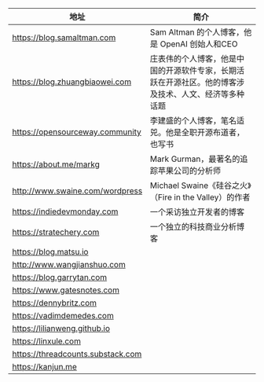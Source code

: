| 地址 | 简介 |
| --- | --- | 
| https://blog.samaltman.com | Sam Altman 的个人博客，他是 OpenAI 创始人和CEO |
| https://blog.zhuangbiaowei.com | 庄表伟的个人博客，他是中国的开源软件专家，长期活跃在开源社区。他的博客涉及技术、人文、经济等多种话题 |
| https://opensourceway.community | 李建盛的个人博客，笔名适兕。他是全职开源布道者，也写书 |
| https://about.me/markg | Mark Gurman，最著名的追踪苹果公司的分析师 |
| http://www.swaine.com/wordpress | Michael Swaine《硅谷之火》（Fire in the Valley）的作者 |
| https://indiedevmonday.com | 一个采访独立开发者的博客 |
| https://stratechery.com | 一个独立的科技商业分析博客 |
| https://blog.matsu.io |
| http://www.wangjianshuo.com |
| https://blog.garrytan.com |
| https://www.gatesnotes.com |
| https://dennybritz.com |
| https://vadimdemedes.com |
| https://lilianweng.github.io |
| https://linxule.com |
| https://threadcounts.substack.com |
| https://kanjun.me |
